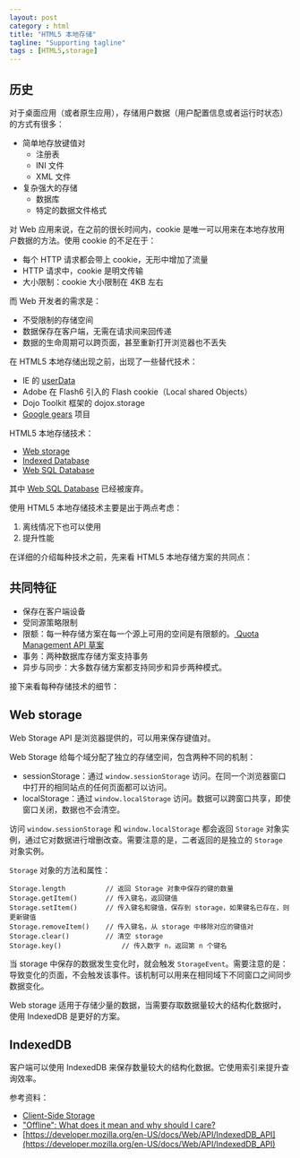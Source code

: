```yaml
---
layout: post
category : html
title: "HTML5 本地存储"
tagline: "Supporting tagline"
tags : [HTML5,storage]
---
```


## 历史
对于桌面应用（或者原生应用），存储用户数据（用户配置信息或者运行时状态）的方式有很多：

- 简单地存放键值对
	- 注册表
	- INI 文件
	- XML 文件
- 复杂强大的存储
	- 数据库
	- 特定的数据文件格式

	
对 Web 应用来说，在之前的很长时间内，cookie 是唯一可以用来在本地存放用户数据的方法。使用 cookie 的不足在于：

- 每个 HTTP 请求都会带上 cookie，无形中增加了流量
- HTTP 请求中，cookie 是明文传输	
- 大小限制：cookie 大小限制在 4KB 左右

而 Web 开发者的需求是：

- 不受限制的存储空间
- 数据保存在客户端，无需在请求间来回传递
- 数据的生命周期可以跨页面，甚至重新打开浏览器也不丢失

在 HTML5 本地存储出现之前，出现了一些替代技术：

- IE 的 [userData](https://msdn.microsoft.com/en-us/library/ms531424(VS.85).aspx)
- Adobe 在 Flash6 引入的 Flash cookie（Local shared Objects）
- Dojo Toolkit 框架的 dojox.storage
- [Google gears](http://gearsblog.blogspot.com/2011/03/stopping-gears.html) 项目 

HTML5 本地存储技术：

- [Web storage]
- [Indexed Database]
- [Web SQL Database]

其中 [Web SQL Database] 已经被废弃。

使用 HTML5 本地存储技术主要是出于两点考虑：

1. 离线情况下也可以使用
2. 提升性能

在详细的介绍每种技术之前，先来看 HTML5 本地存储方案的共同点：

## 共同特征

- 保存在客户端设备
- 受同源策略限制
- 限额：每一种存储方案在每一个源上可用的空间是有限额的。[	Quota Management API 草案](https://www.w3.org/TR/quota-api/)
- 事务：两种数据库存储方案支持事务
- 异步与同步：大多数存储方案都支持同步和异步两种模式。


接下来看每种存储技术的细节：

## Web storage

Web Storage API 是浏览器提供的，可以用来保存键值对。

Web Storage 给每个域分配了独立的存储空间，包含两种不同的机制：

- sessionStorage：通过 `window.sessionStorage` 访问。在同一个浏览器窗口中打开的相同站点的任何页面都可以访问。
- localStorage：通过 `window.localStorage` 访问。数据可以跨窗口共享，即使窗口关闭，数据也不会清空。

访问 `window.sessionStorage` 和 `window.localStorage` 都会返回 `Storage` 对象实例，通过它对数据进行增删改查。需要注意的是，二者返回的是独立的 `Storage` 对象实例。

`Storage` 对象的方法和属性：

```
Storage.length			// 返回 Storage 对象中保存的键的数量
Storage.getItem()		// 传入键名，返回键值
Storage.setItem()		// 传入键名和键值，保存到 storage，如果键名已存在，则更新键值
Storage.removeItem()	// 传入键名，从 storage 中移除对应的键值对
Storage.clear()			// 清空 storage
Storage.key()				// 传入数字 n，返回第 n 个键名
```

当 storage 中保存的数据发生变化时，就会触发 `StorageEvent`。需要注意的是：导致变化的页面，不会触发该事件。该机制可以用来在相同域下不同窗口之间同步数据变化。


Web storage 适用于存储少量的数据，当需要存取数据量较大的结构化数据时，使用 IndexedDB 是更好的方案。
## IndexedDB

客户端可以使用 IndexedDB 来保存数量较大的结构化数据。它使用索引来提升查询效率。


参考资料：

- [Client-Side Storage](http://www.html5rocks.com/en/tutorials/offline/storage/)
- ["Offline": What does it mean and why should I care?](https://www.html5rocks.com/en/tutorials/offline/whats-offline/)
- [https://developer.mozilla.org/en-US/docs/Web/API/IndexedDB_API](https://developer.mozilla.org/en-US/docs/Web/API/IndexedDB_API)

[Web storage]:(https://www.w3.org/TR/webstorage/)
[Indexed Database]:(https://www.w3.org/TR/IndexedDB/)
[Web SQL Database]:(https://www.w3.org/TR/webdatabase/)





